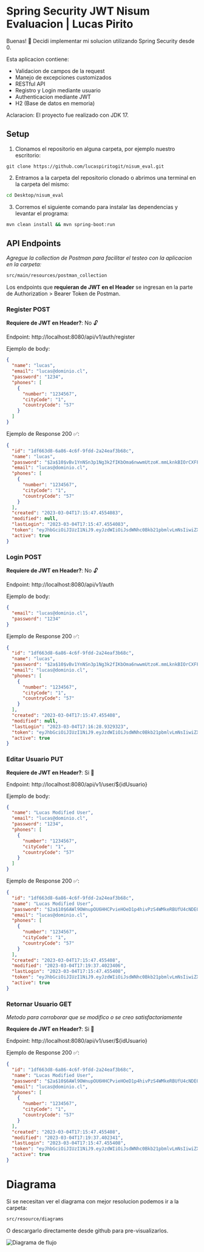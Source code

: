 # Spring Security JWT Nisum Evaluacion | Lucas Pirito

Buenas! 👋 Decidi implementar mi solucion utilizando Spring Security desde 0.

Esta aplicacion contiene:

- Validacion de campos de la request
- Manejo de excepciones customizados
- RESTful API
- Registro y Login mediante usuario
- Authenticacion mediante JWT
- H2 (Base de datos en memoria)

Aclaracion: El proyecto fue realizado con JDK 17.

## Setup

1. Clonamos el repositorio en alguna carpeta, por ejemplo nuestro escritorio:

```git
git clone https://github.com/lucaspiritogit/nisum_eval.git
```

2. Entramos a la carpeta del repositorio clonado o abrimos una terminal en la carpeta del mismo:

```bash
cd Desktop/nisum_eval
```

3. Corremos el siguiente comando para instalar las dependencias y levantar el programa:

```bash
mvn clean install && mvn spring-boot:run
```

## API Endpoints

_Agregue la collection de Postman para facilitar el testeo con la aplicacion en la carpeta:_

```bash
src/main/resources/postman_collection
```

Los endpoints que **requieran de JWT en el Header** se ingresan en la parte de Authorization > Bearer Token de Postman.

### Register **POST**

**Requiere de JWT en Header?**: No 🔓

Endpoint: http://localhost:8080/api/v1/auth/register

Ejemplo de body:

```json
{
  "name": "lucas",
  "email": "lucas@dominio.cl",
  "password": "1234",
  "phones": [
    {
      "number": "1234567",
      "cityCode": "1",
      "countryCode": "57"
    }
  ]
}
```

Ejemplo de Response 200 ✅:

```json
{
  "id": "1df663d8-6a86-4c6f-9fdd-2a24eaf3b68c",
  "name": "lucas",
  "password": "$2a$10$vBv1YnNSn3p1Ng3k2fIKbOma6nwwmUtzoK.mmLknkBIOrCXFFUS72",
  "email": "lucas@dominio.cl",
  "phones": [
    {
      "number": "1234567",
      "cityCode": "1",
      "countryCode": "57"
    }
  ],
  "created": "2023-03-04T17:15:47.4554083",
  "modified": null,
  "lastLogin": "2023-03-04T17:15:47.4554083",
  "token": "eyJhbGciOiJIUzI1NiJ9.eyJzdWIiOiJsdWNhc0Bkb21pbmlvLmNsIiwiZXhwIjoxNjc3OTg0OTQ3LCJpYXQiOjE2Nzc5NjA5NDd9.bd5ZW8LVNbQKBf3uIDRfuXstsGeymLmNGdtvgTXDxV0",
  "active": true
}
```

### Login **POST**

**Requiere de JWT en Header?**: No 🔓

Endpoint: http://localhost:8080/api/v1/auth

Ejemplo de body:

```json
{
  "email": "lucas@dominio.cl",
  "password": "1234"
}
```

Ejemplo de Response 200 ✅:

```json
{
  "id": "1df663d8-6a86-4c6f-9fdd-2a24eaf3b68c",
  "name": "lucas",
  "password": "$2a$10$vBv1YnNSn3p1Ng3k2fIKbOma6nwwmUtzoK.mmLknkBIOrCXFFUS72",
  "email": "lucas@dominio.cl",
  "phones": [
    {
      "number": "1234567",
      "cityCode": "1",
      "countryCode": "57"
    }
  ],
  "created": "2023-03-04T17:15:47.455408",
  "modified": null,
  "lastLogin": "2023-03-04T17:16:28.9329323",
  "token": "eyJhbGciOiJIUzI1NiJ9.eyJzdWIiOiJsdWNhc0Bkb21pbmlvLmNsIiwiZXhwIjoxNjc3OTg0OTQ3LCJpYXQiOjE2Nzc5NjA5NDd9.bd5ZW8LVNbQKBf3uIDRfuXstsGeymLmNGdtvgTXDxV0",
  "active": true
}
```

### Editar Usuario **PUT**

**Requiere de JWT en Header?**: Si 🔐

Endpoint: http://localhost:8080/api/v1/user/${idUsuario}

Ejemplo de body:

```json
{
  "name": "Lucas Modified User",
  "email": "lucas@dominio.cl",
  "password": "1234",
  "phones": [
    {
      "number": "1234567",
      "cityCode": "1",
      "countryCode": "57"
    }
  ]
}
```

Ejemplo de Response 200 ✅:

```json
{
  "id": "1df663d8-6a86-4c6f-9fdd-2a24eaf3b68c",
  "name": "Lucas Modified User",
  "password": "$2a$10$6AWl9OWnupOU6HHCPvieHOeD1p4hivPzS4WMkeRBUfU4cNDEQtp5i",
  "email": "lucas@dominio.cl",
  "phones": [
    {
      "number": "1234567",
      "cityCode": "1",
      "countryCode": "57"
    }
  ],
  "created": "2023-03-04T17:15:47.455408",
  "modified": "2023-03-04T17:19:37.4023406",
  "lastLogin": "2023-03-04T17:15:47.455408",
  "token": "eyJhbGciOiJIUzI1NiJ9.eyJzdWIiOiJsdWNhc0Bkb21pbmlvLmNsIiwiZXhwIjoxNjc3OTg1MTc3LCJpYXQiOjE2Nzc5NjExNzd9.WU19a7XG7n--g1ck-ckRUk5el1mzyEMo-ThEGZjRSQE",
  "active": true
}
```

### Retornar Usuario **GET**

_Metodo para corroborar que se modifico o se creo satisfactoriamente_

**Requiere de JWT en Header?**: Si 🔐

Endpoint: http://localhost:8080/api/v1/user/${idUsuario}

Ejemplo de Response 200 ✅:

```json
{
  "id": "1df663d8-6a86-4c6f-9fdd-2a24eaf3b68c",
  "name": "Lucas Modified User",
  "password": "$2a$10$6AWl9OWnupOU6HHCPvieHOeD1p4hivPzS4WMkeRBUfU4cNDEQtp5i",
  "email": "lucas@dominio.cl",
  "phones": [
    {
      "number": "1234567",
      "cityCode": "1",
      "countryCode": "57"
    }
  ],
  "created": "2023-03-04T17:15:47.455408",
  "modified": "2023-03-04T17:19:37.402341",
  "lastLogin": "2023-03-04T17:15:47.455408",
  "token": "eyJhbGciOiJIUzI1NiJ9.eyJzdWIiOiJsdWNhc0Bkb21pbmlvLmNsIiwiZXhwIjoxNjc3OTg1MTc3LCJpYXQiOjE2Nzc5NjExNzd9.WU19a7XG7n--g1ck-ckRUk5el1mzyEMo-ThEGZjRSQE",
  "active": true
}
```

# Diagrama

Si se necesitan ver el diagrama con mejor resolucion podemos ir a la carpeta:

```bash
src/resource/diagrams
```

O descargarlo directamente desde github para pre-visualizarlos.


![Diagrama de flujo](./src/main/resources/diagrams/Diagrama-de-flujo.png)

